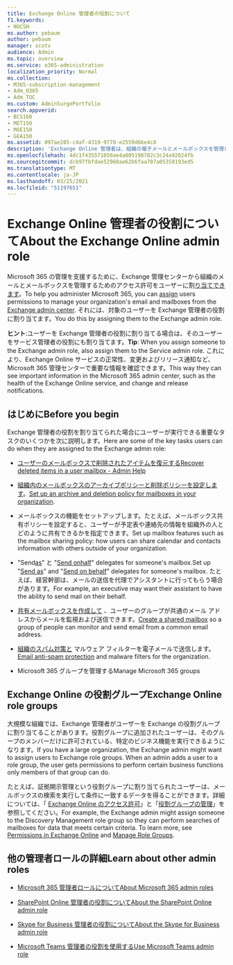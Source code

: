 ```yaml
---
title: Exchange Online 管理者の役割について
f1.keywords:
- NOCSH
ms.author: pebaum
author: pebaum
manager: scotv
audience: Admin
ms.topic: overview
ms.service: o365-administration
localization_priority: Normal
ms.collection:
- M365-subscription-management
- Adm_O365
- Adm_TOC
ms.custom: AdminSurgePortfolio
search.appverid:
- BCS160
- MET150
- MOE150
- GEA150
ms.assetid: 097ae285-c4af-4319-9770-e2559d66e4c8
description: 'Exchange Online 管理者は、組織の電子メールとメールボックスを管理します。 たとえば、ユーザーのメールボックス内の削除済みアイテムを回復します。 '
ms.openlocfilehash: 4dc1f435571650ae4a805198782c3c24a92024fb
ms.sourcegitcommit: dcb97fbfdae52960ae62b6faa707a05358193ed5
ms.translationtype: MT
ms.contentlocale: ja-JP
ms.lasthandoff: 03/25/2021
ms.locfileid: "51197651"
---
```

# <a name="about-the-exchange-online-admin-role"></a><span data-ttu-id="0f779-104">Exchange Online 管理者の役割について</span><span class="sxs-lookup"><span data-stu-id="0f779-104">About the Exchange Online admin role</span></span>

<span data-ttu-id="0f779-105">Microsoft 365 の管理を支援するために[](assign-admin-roles.md)、Exchange 管理センターから組織のメールとメールボックスを管理するためのアクセス許可をユーザーに割[り当てできます](/exchange/exchange-admin-center)。</span><span class="sxs-lookup"><span data-stu-id="0f779-105">To help you administer Microsoft 365, you can [assign](assign-admin-roles.md) users permissions to manage your organization's email and mailboxes from the [Exchange admin center](/exchange/exchange-admin-center).</span></span> <span data-ttu-id="0f779-106">それには、対象のユーザーを Exchange 管理者の役割に割り当てます。</span><span class="sxs-lookup"><span data-stu-id="0f779-106">You do this by assigning them to the Exchange admin role.</span></span>
  
 <span data-ttu-id="0f779-107">**ヒント**:ユーザーを Exchange 管理者の役割に割り当てる場合は、そのユーザーをサービス管理者の役割にも割り当てます。</span><span class="sxs-lookup"><span data-stu-id="0f779-107">**Tip**: When you assign someone to the Exchange admin role, also assign them to the Service admin role.</span></span> <span data-ttu-id="0f779-108">これにより、Exchange Online サービスの正常性、変更およびリリース通知など、Microsoft 365 管理センターで重要な情報を確認できます。</span><span class="sxs-lookup"><span data-stu-id="0f779-108">This way they can see important information in the Microsoft 365 admin center, such as the health of the Exchange Online service, and change and release notifications.</span></span>
  
## <a name="before-you-begin"></a><span data-ttu-id="0f779-109">はじめに</span><span class="sxs-lookup"><span data-stu-id="0f779-109">Before you begin</span></span>

<span data-ttu-id="0f779-110">Exchange 管理者の役割を割り当てられた場合にユーザーが実行できる重要なタスクのいくつかを次に説明します。</span><span class="sxs-lookup"><span data-stu-id="0f779-110">Here are some of the key tasks users can do when they are assigned to the Exchange admin role:</span></span>
  
- [<span data-ttu-id="0f779-111">ユーザーのメールボックスで削除されたアイテムを復元する</span><span class="sxs-lookup"><span data-stu-id="0f779-111">Recover deleted items in a user mailbox - Admin Help</span></span>](/Exchange/recipients-in-exchange-online/manage-user-mailboxes/recover-deleted-messages)

- <span data-ttu-id="0f779-112">[組織内のメールボックスのアーカイブポリシーと削除ポリシーを設定します](../../compliance/set-up-an-archive-and-deletion-policy-for-mailboxes.md)。</span><span class="sxs-lookup"><span data-stu-id="0f779-112">[Set up an archive and deletion policy for mailboxes in your organization](../../compliance/set-up-an-archive-and-deletion-policy-for-mailboxes.md).</span></span>

- <span data-ttu-id="0f779-113">メールボックスの機能をセットアップします。たとえば、メールボックス共有ポリシーを設定すると、ユーザーが予定表や連絡先の情報を組織外の人とどのように共有できるかを指定できます。</span><span class="sxs-lookup"><span data-stu-id="0f779-113">Set up mailbox features such as the mailbox sharing policy: how users can share calendar and contacts information with others outside of your organization.</span></span>

- <span data-ttu-id="0f779-114">"Send[as](give-mailbox-permissions-to-another-user.md#send-email-from-another-users-mailbox)" と "[Send onhalf](give-mailbox-permissions-to-another-user.md#send-email-on-behalf-of-another-user)" delegates for someone's mailbox.</span><span class="sxs-lookup"><span data-stu-id="0f779-114">Set up "[Send as](give-mailbox-permissions-to-another-user.md#send-email-from-another-users-mailbox)" and "[Send on behalf](give-mailbox-permissions-to-another-user.md#send-email-on-behalf-of-another-user)" delegates for someone's mailbox.</span></span> <span data-ttu-id="0f779-115">たとえば、経営幹部は、メールの送信を代理でアシスタントに行ってもらう場合があります。</span><span class="sxs-lookup"><span data-stu-id="0f779-115">For example, an executive may want their assistant to have the ability to send mail on their behalf.</span></span>

- <span data-ttu-id="0f779-116">[共有メールボックスを作成して](../email/create-a-shared-mailbox.md) 、ユーザーのグループが共通のメール アドレスからメールを監視および送信できます。</span><span class="sxs-lookup"><span data-stu-id="0f779-116">[Create a shared mailbox](../email/create-a-shared-mailbox.md) so a group of people can monitor and send email from a common email address.</span></span>

- <span data-ttu-id="0f779-117">[組織のスパム対策と](https://docs.microsoft.com/microsoft-365/security/office-365-security/anti-spam-protection) マルウェア フィルターを電子メールで送信します。</span><span class="sxs-lookup"><span data-stu-id="0f779-117">[Email anti-spam protection](https://docs.microsoft.com/microsoft-365/security/office-365-security/anti-spam-protection) and malware filters for the organization.</span></span>

- <span data-ttu-id="0f779-118">Microsoft 365 グループを管理する</span><span class="sxs-lookup"><span data-stu-id="0f779-118">Manage Microsoft 365 groups</span></span>

## <a name="exchange-online-role-groups"></a><span data-ttu-id="0f779-119">Exchange Online の役割グループ</span><span class="sxs-lookup"><span data-stu-id="0f779-119">Exchange Online role groups</span></span>

<span data-ttu-id="0f779-p105">大規模な組織では、Exchange 管理者がユーザーを Exchange の役割グループに割り当てることがあります。役割グループに追加されたユーザーは、そのグループのメンバーだけに許可されている、特定のビジネス機能を実行できるようになります。</span><span class="sxs-lookup"><span data-stu-id="0f779-p105">If you have a large organization, the Exchange admin might want to assign users to Exchange role groups. When an admin adds a user to a role group, the user gets permissions to perform certain business functions only members of that group can do.</span></span>
  
 <span data-ttu-id="0f779-p106">たとえば、証拠開示管理という役割グループに割り当てられたユーザーは、メールボックスの検索を実行して条件に一致するデータを得ることができます。詳細については、「 [Exchange Online のアクセス許可](/exchange/permissions-exo/permissions-exo)」と「[役割グループの管理](/exchange/manage-role-groups-exchange-2013-help)」を参照してください。</span><span class="sxs-lookup"><span data-stu-id="0f779-p106">For example, the Exchange admin might assign someone to the Discovery Management role group so they can perform searches of mailboxes for data that meets certain criteria. To learn more, see [Permissions in Exchange Online](/exchange/permissions-exo/permissions-exo) and [Manage Role Groups](/exchange/manage-role-groups-exchange-2013-help).</span></span>
  
## <a name="learn-about-other-admin-roles"></a><span data-ttu-id="0f779-124">他の管理者ロールの詳細</span><span class="sxs-lookup"><span data-stu-id="0f779-124">Learn about other admin roles</span></span>

- [<span data-ttu-id="0f779-125">Microsoft 365 管理者ロールについて</span><span class="sxs-lookup"><span data-stu-id="0f779-125">About Microsoft 365 admin roles</span></span>](about-admin-roles.md)

- [<span data-ttu-id="0f779-126">SharePoint Online 管理者の役割について</span><span class="sxs-lookup"><span data-stu-id="0f779-126">About the SharePoint Online admin role</span></span>](/sharepoint/sharepoint-admin-role)

- [<span data-ttu-id="0f779-127">Skype for Business 管理者の役割について</span><span class="sxs-lookup"><span data-stu-id="0f779-127">About the Skype for Business admin role</span></span>](/skypeforbusiness/skype-for-business-online)

- [<span data-ttu-id="0f779-128">Microsoft Teams 管理者の役割を使用する</span><span class="sxs-lookup"><span data-stu-id="0f779-128">Use Microsoft Teams admin role</span></span>](/MicrosoftTeams/using-admin-roles)